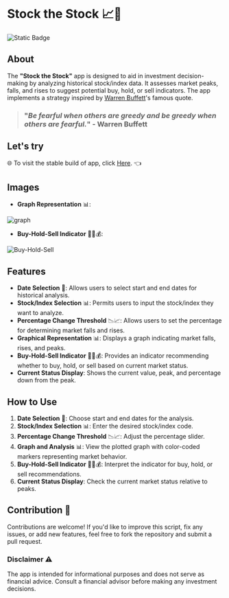 # Stock the Stock 📈💼

![Static Badge](https://img.shields.io/badge/Streamlit%20-%20red%20?logo=streamlit&labelColor=black&link=https%3A%2F%2Fstock-the-stock.streamlit.app%2F)

## About
The **"Stock the Stock"** app is designed to aid in investment decision-making by analyzing historical stock/index data. It assesses market peaks, falls, and rises to suggest potential buy, hold, or sell indicators. The app implements a strategy inspired by [Warren Buffett](https://en.wikipedia.org/wiki/Warren_Buffett)'s famous quote.

>### "*Be fearful when others are greedy and be greedy when others are fearful.*" - Warren Buffett

## Let's try

🌐 To visit the stable build of app, click [Here](https://stock-the-stock.streamlit.app/). 👈

## Images
- **Graph Representation** 📊:

![graph](https://github.com/meet244/Stock-indicator/assets/83262693/946c4a43-f11b-4795-889a-6d9bdc212354)


- **Buy-Hold-Sell Indicator** 🛒🤝💰:

![Buy-Hold-Sell](https://github.com/meet244/Stock-indicator/assets/83262693/61d941db-d0e9-4255-b3c8-6af13470568b)


## Features
- **Date Selection** 📅: Allows users to select start and end dates for historical analysis.
- **Stock/Index Selection** 📊: Permits users to input the stock/index they want to analyze.
- **Percentage Change Threshold** 📉📈: Allows users to set the percentage for determining market falls and rises.
- **Graphical Representation** 📊: Displays a graph indicating market falls, rises, and peaks.
- **Buy-Hold-Sell Indicator** 🛒🤝💰: Provides an indicator recommending whether to buy, hold, or sell based on current market status.
- **Current Status Display**: Shows the current value, peak, and percentage down from the peak.

## How to Use
1. **Date Selection** 📅: Choose start and end dates for the analysis.
2. **Stock/Index Selection** 📊: Enter the desired stock/index code.
3. **Percentage Change Threshold** 📉📈: Adjust the percentage slider.
4. **Graph and Analysis** 📊: View the plotted graph with color-coded markers representing market behavior.
5. **Buy-Hold-Sell Indicator** 🛒🤝💰: Interpret the indicator for buy, hold, or sell recommendations.
6. **Current Status Display**: Check the current market status relative to peaks.

## Contribution 🙌

Contributions are welcome! If you'd like to improve this script, fix any issues, or add new features, feel free to fork the repository and submit a pull request.

### Disclaimer ⚠️
The app is intended for informational purposes and does not serve as financial advice. Consult a financial advisor before making any investment decisions.
